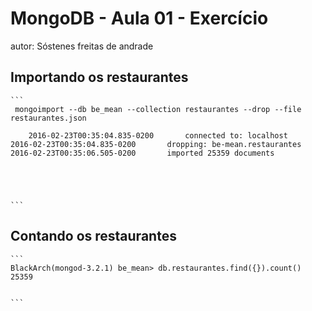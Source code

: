 # MongoDB - Aula 01 - Exercício
autor: Sóstenes freitas de andrade

## Importando os restaurantes

    ```
     mongoimport --db be_mean --collection restaurantes --drop --file restaurantes.json

    	2016-02-23T00:35:04.835-0200	   connected to: localhost
	2016-02-23T00:35:04.835-0200	   dropping: be-mean.restaurantes
	2016-02-23T00:35:06.505-0200	   imported 25359 documents





    ```

## Contando os restaurantes

    ```
    BlackArch(mongod-3.2.1) be_mean> db.restaurantes.find({}).count()
    25359 


    ```